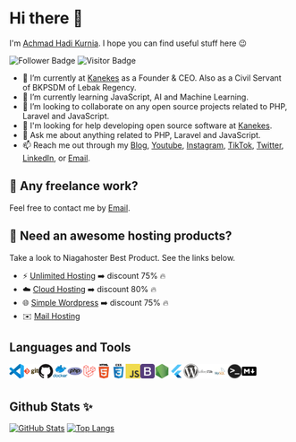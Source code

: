 # Hi there 👋
I'm [Achmad Hadi Kurnia](https://achmadhadikurnia.github.io). I hope you can find
useful stuff here 😉

![Follower Badge](https://img.shields.io/github/followers/achmadhadikurnia)
![Visitor
Badge](https://visitor-badge.glitch.me/badge?page_id=achmadhadikurnia.visitor-badge)

- 🔭 I’m currently at [Kanekes](https://kanekes.com) as a Founder & CEO. Also as
  a Civil Servant of BKPSDM of Lebak Regency.
- 🌱 I’m currently learning JavaScript, AI and Machine Learning.
- 👯 I’m looking to collaborate on any open source projects related to PHP,
  Laravel and JavaScript.
- 🤔 I'm looking for help developing open source software at [Kanekes](https://github.com/kanekescom).
- 💬 Ask me about anything related to PHP, Laravel and JavaScript.
- 📫 Reach me out through my
[Blog](https://achmadhadikurnia.com),
[Youtube](https://www.youtube.com/@achmadhadikurnia),
[Instagram](https://instagram.com/achmadhadikurnia),
[TikTok](https://tiktok.com/@achmadhadikurnia),
[Twitter](https://twitter.com/imachmadhadi),
[LinkedIn](https://www.linkedin.com/in/achmadhadikurnia), or
[Email](mailto:imachmadhadikurnia@gmail.com).
<!-- - 😄 Pronouns: He / Him. -->
<!-- - ⚡ Fun fact: Nope. -->

## 💼 Any freelance work?
Feel free to contact me by [Email](mailto:imachmadhadikurnia@gmail.com).

## 🛒 Need an awesome hosting products?
Take a look to Niagahoster Best Product. See the links below.
- ⚡ [Unlimited
  Hosting](https://www.niagahoster.co.id/ref/68898?r=hosting-murah) ➡️ discount 75% 🔥
- ☁️ [Cloud Hosting](https://www.niagahoster.co.id/ref/68898?r=cloud-hosting) ➡️ discount 80% 🔥
- 🌐 [Simple Wordpress](https://www.niagahoster.co.id/ref/68898?r=simple-wordpress) ➡️ discount 75% 🔥
- ✉️ [Mail Hosting](https://www.niagahoster.co.id/ref/68898?r=email-hosting)

## Languages and Tools
<img align="left" alt="Visual Studio Code" title="Visual Studio Code" width="26px" src="https://raw.githubusercontent.com/github/explore/main/topics/visual-studio-code/visual-studio-code.png" />
<img align="left" alt="Git" title="Git" width="26px" src="https://raw.githubusercontent.com/github/explore/main/topics/git/git.png" />
<img align="left" alt="GitHub" title="GitHub" width="26px" src="https://raw.githubusercontent.com/github/explore/main/topics/github/github.png" />
<img align="left" alt="Docker" title="Docker" width="26px"
src="https://raw.githubusercontent.com/github/explore/main/topics/docker/docker.png"
/>
<img align="left" alt="PHP" title="PHP" width="26px"
src="https://raw.githubusercontent.com/github/explore/main/topics/php/php.png"
/>
<img align="left" alt="Laravel" title="Laravel" width="26px"
src="https://raw.githubusercontent.com/github/explore/main/topics/laravel/laravel.png"
/>
<img align="left" alt="HTML5" title="HTML5" width="26px" src="https://raw.githubusercontent.com/github/explore/main/topics/html/html.png" />
<img align="left" alt="CSS3" title="CSS3" width="26px" src="https://raw.githubusercontent.com/github/explore/main/topics/css/css.png" />
<img align="left" alt="JavaScript" title="JavaScript" width="26px" src="https://raw.githubusercontent.com/github/explore/main/topics/javascript/javascript.png" />
<img align="left" alt="Bootstrap" title="Bootstrap" width="26px"
src="https://raw.githubusercontent.com/github/explore/main/topics/bootstrap/bootstrap.png"
/>
<img align="left" alt="Node.js" title="Node.js" width="26px" src="https://raw.githubusercontent.com/github/explore/main/topics/nodejs/nodejs.png"
/>
<img align="left" alt="Flutter" title="Flutter" width="26px"
src="https://raw.githubusercontent.com/github/explore/main/topics/flutter/flutter.png"
/>
<img align="left" alt="Wordpress" title="Wordpress" width="26px"
src="https://raw.githubusercontent.com/github/explore/main/topics/wordpress/wordpress.png"
/>
<img align="left" alt="MikroTik" title="MikroTik" width="26px"
src="https://raw.githubusercontent.com/github/explore/main/topics/mikrotik/mikrotik.png"
/>
<img align="left" alt="MySql" title="MySql" width="26px"
src="https://raw.githubusercontent.com/github/explore/main/topics/mysql/mysql.png"
/>
<img align="left" alt="Terminal" title="Terminal" width="26px" src="https://raw.githubusercontent.com/github/explore/main/topics/terminal/terminal.png" />
<img align="left" alt="Markdown" title="Markdown" width="26px"
src="https://raw.githubusercontent.com/github/explore/main/topics/markdown/markdown.png"
/>
<br />
<br />

<!--
## ☕ My popular repositories:
 -->

## Github Stats ✨
[![GitHub
Stats](https://github-readme-stats.vercel.app/api?username=achmadhadikurnia&show_icons=true&count_private=true&show_owner=true)](https://github.com/achmadhadikurnia)
[![Top
Langs](https://github-readme-stats.vercel.app/api/top-langs/?username=achmadhadikurnia&layout=compact)](https://github.com/achmadhadikurnia)
